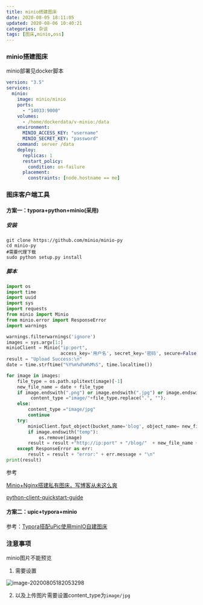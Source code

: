 ```yaml
---
title: minio搭建图床
date: 2020-08-05 18:11:05
updated: 2020-08-06 10:40:21
categories: 杂谈
tags: [图床,minio,oss]
---
```


### minio搭建图床

minio部署见docker脚本

```yaml
version: "3.5"
services:
  minio:
    image: minio/minio
    ports:
      - "14033:9000"
    volumes:
      - /home/dockerdata/v-minio:/data
    environment:
      MINIO_ACCESS_KEY: "username"
      MINIO_SECRET_KEY: "password"
    command: server /data
    deploy:
      replicas: 1
      restart_policy:
        condition: on-failure
      placement:
        constraints: [node.hostname == me]      
```

### 图床客户端工具

#### 方案一：typora+python+minio(采用)

##### 安装

```shell
git clone https://github.com/minio/minio-py
cd minio-py
#需要代理下载
sudo python setup.py install
```

##### 脚本

```python
import os
import time
import uuid
import sys
import requests
from minio import Minio
from minio.error import ResponseError
import warnings

warnings.filterwarnings('ignore')
images = sys.argv[1:]
minioClient = Minio("ip:port",
                    access_key='用户名', secret_key='密码', secure=False)
result = "Upload Success:\n"
date = time.strftime("%Y%m%d%H%M%S", time.localtime())

for image in images:
    file_type = os.path.splitext(image)[-1]
    new_file_name = date + file_type
    if image.endswith(".png") or image.endswith(".jpg") or image.endswith(".gif"):
         content_type ="image/"+file_type.replace(".", "");
    else:
        content_type ="image/jpg"
        continue
    try:
        minioClient.fput_object(bucket_name='blog', object_name= new_file_name, file_path=image,content_type=content_type)
        if image.endswith("temp"):
            os.remove(image)
        result = result +"http://ip:port" + "/blog/"  + new_file_name + "\n"
    except ResponseError as err:
        result = result + "error:" + err.message + "\n"
print(result)
```

参考

[Minio+Nginx搭建私有图床，写博客从未这么爽](https://zhuanlan.zhihu.com/p/139529477)

[python-client-quickstart-guide](https://docs.min.io/docs/python-client-quickstart-guide.html)

#### 方案二：upic+typora+minio

参考：[Typora搭配uPic使用minIO自建图床](https://www.hfge.net/privatecloud/typora-minio.html)

### 注意事项

minio图片不能预览

1. 需要设置

![image-20200805182053298](http://gt163.cn:14033/blog/20200805182056.png)

2. 以及上传图片需要设置content_type为`image/jpg`

